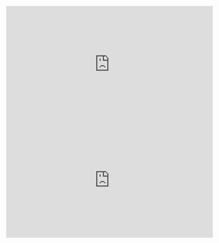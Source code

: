<iframe width="560" height="315" src="https://www.youtube.com/embed/sof3meN96MA?si=ZhM2yeChz8IreJaM" title="YouTube video player" frameborder="0" allow="accelerometer; autoplay; clipboard-write; encrypted-media; gyroscope; picture-in-picture; web-share" allowfullscreen></iframe>

<iframe width="560" height="315" src="https://www.youtube.com/embed/tsgOstfoNhk?si=HQV24MVrxSQdWScG" title="YouTube video player" frameborder="0" allow="accelerometer; autoplay; clipboard-write; encrypted-media; gyroscope; picture-in-picture; web-share" allowfullscreen></iframe>